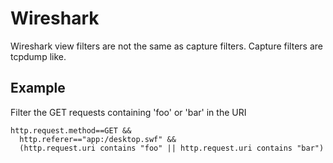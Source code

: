 # **Wireshark**

Wireshark view filters are not the same as capture filters. Capture filters are tcpdump like.

## Example
Filter the GET requests containing 'foo' or 'bar' in the URI
```text
http.request.method==GET && 
  http.referer=="app:/desktop.swf" && 
  (http.request.uri contains "foo" || http.request.uri contains "bar")
```

